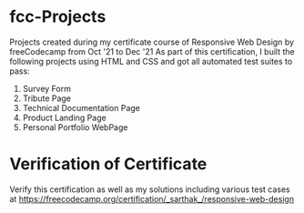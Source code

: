 # fcc-Projects
Projects created during my certificate course of Responsive Web Design by freeCodecamp from Oct '21 to Dec '21
As part of this certification, I built the following projects using HTML and CSS and got all automated test suites to pass:
1. Survey Form
2. Tribute Page
3. Technical Documentation Page
4. Product Landing Page
5. Personal Portfolio WebPage

# Verification of Certificate
Verify this certification as well as my solutions including various test cases at https://freecodecamp.org/certification/_sarthak_/responsive-web-design
